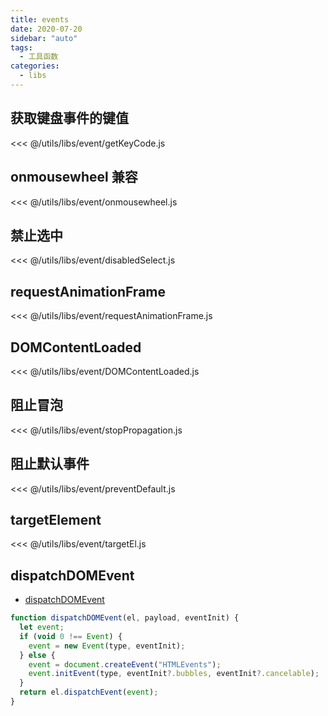 ```yaml
---
title: events
date: 2020-07-20
sidebar: "auto"
tags:
  - 工具函数
categories:
  - libs
---
```


## 获取键盘事件的键值

<CodeBlock>

<<< @/utils/libs/event/getKeyCode.js

</CodeBlock>

## onmousewheel 兼容

<CodeBlock>

<<< @/utils/libs/event/onmousewheel.js

</CodeBlock>

## 禁止选中

<CodeBlock>

<<< @/utils/libs/event/disabledSelect.js

</CodeBlock>

## requestAnimationFrame

<CodeBlock>

<<< @/utils/libs/event/requestAnimationFrame.js

</CodeBlock>

## DOMContentLoaded

<CodeBlock>

<<< @/utils/libs/event/DOMContentLoaded.js

</CodeBlock>

## 阻止冒泡

<CodeBlock>

<<< @/utils/libs/event/stopPropagation.js

</CodeBlock>

## 阻止默认事件

<CodeBlock>

<<< @/utils/libs/event/preventDefault.js

</CodeBlock>

## targetElement

<CodeBlock>

<<< @/utils/libs/event/targetEl.js

</CodeBlock>

## dispatchDOMEvent

- [dispatchDOMEvent](https://juejin.im/post/5e5f326af265da576c24d2cc#heading-10)

```js
function dispatchDOMEvent(el, payload, eventInit) {
  let event;
  if (void 0 !== Event) {
    event = new Event(type, eventInit);
  } else {
    event = document.createEvent("HTMLEvents");
    event.initEvent(type, eventInit?.bubbles, eventInit?.cancelable);
  }
  return el.dispatchEvent(event);
}
```
